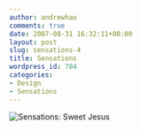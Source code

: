 ```yaml
---
author: andrewhao
comments: true
date: 2007-08-31 16:32:11+00:00
layout: post
slug: sensations-4
title: Sensations
wordpress_id: 784
categories:
- Design
- Sensations
---
```


![Sensations: Sweet Jesus](http://www.g9labs.com/img/blogart/04-sweet-jesus.jpg)
